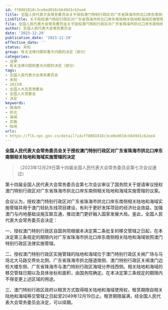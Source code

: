```yaml
---
id: ff8081818c3ce0ed018cb649d1cb2ee4
title: 全国人民代表大会常务委员会关于授权澳门特别行政区对广东省珠海市拱北口岸东南侧相关陆地和海域实施管辖的决定
LinkTitle: 关于授权澳门特别行政区对广东省珠海市拱北口岸东南侧相关陆地和海域实施管辖的决定（2023）
file: 全国人民代表大会常务委员会关于授权澳门特别行政区对广东省珠海市拱北口岸东南侧相关陆地和海域实施管辖的决定_20231229_ff8081818c3ce0ed018cb649d1cb2ee4.docx
author: 全国人民代表大会常务委员会
date: '2023-12-29'
publication_date: '2023-12-29'
effective_date: ''
status: 未知
group: 有关法律问题和重大问题的决定（部分）
categories:
- 法律
- 有关法律问题和重大问题的决定（部分）
tags:
- 全国人民代表大会常务委员会
- 未知
- 2023年
- 全国人大及其常委会
- 全国人大常委会
- 决定
keywords:
- 珠海市
- 拱北
- 海域
- 实施
- 陆地
urls:
- https://flk.npc.gov.cn/detail?id=ff8081818c3ce0ed018cb649d1cb2ee4
---
```


**全国人民代表大会常务委员会关于授权澳门特别行政区对广东省珠海市拱北口岸东南侧相关陆地和海域实施管辖的决定**

> （2023年12月29日第十四届全国人民代表大会常务委员会第七次会议通过）

第十四届全国人民代表大会常务委员会第七次会议审议了国务院关于提请审议授权澳门特别行政区对广东省珠海市拱北口岸东南侧相关陆地和海域实施管辖的议案。

会议认为，授权澳门特别行政区对广东省珠海市拱北口岸东南侧相关陆地和海域实施管辖并用于澳门轻轨东线项目建设，有利于更好发挥项目的经济社会效益，加强澳门与内地基础设施互联互通，推动澳门更好融入国家发展大局。鉴此，全国人民代表大会常务委员会决定：

一、授权澳门特别行政区自国务院根据本决定第二条批复的移交管辖之日起，在本决定第三条规定的期限内对广东省珠海市拱北口岸东南侧相关陆地和海域依照澳门特别行政区法律实施管辖。

二、授权澳门特别行政区实施管辖的陆地和海域位于澳门特别行政区关闸广场与马场北大马路交界处北侧、广东省珠海市拱北隧道南侧、澳门特别行政区关闸澳门边检大楼东侧、广东省珠海市与澳门特别行政区海域分界线西侧。相关陆地和海域的移交管辖日期以及具体坐标和面积，由国务院确定。在本决定第三条规定的期限内不得变更上述区域的用途。

三、澳门特别行政区政府以租赁方式取得相关陆地和海域使用权，租赁期限自相关陆地和海域移交管辖之日起至2049年12月19日止。租赁期限届满，经全国人民代表大会常务委员会决定，可以续期。

